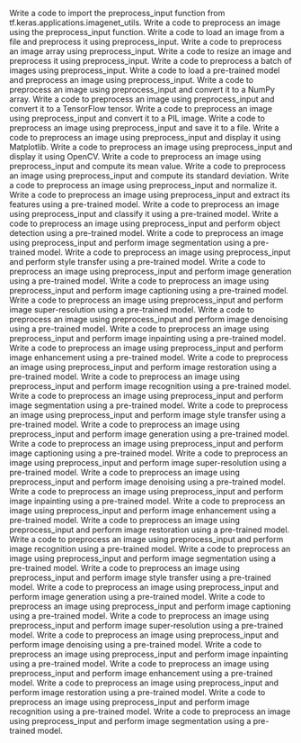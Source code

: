 Write a code to import the preprocess_input function from tf.keras.applications.imagenet_utils.
Write a code to preprocess an image using the preprocess_input function.
Write a code to load an image from a file and preprocess it using preprocess_input.
Write a code to preprocess an image array using preprocess_input.
Write a code to resize an image and preprocess it using preprocess_input.
Write a code to preprocess a batch of images using preprocess_input.
Write a code to load a pre-trained model and preprocess an image using preprocess_input.
Write a code to preprocess an image using preprocess_input and convert it to a NumPy array.
Write a code to preprocess an image using preprocess_input and convert it to a TensorFlow tensor.
Write a code to preprocess an image using preprocess_input and convert it to a PIL image.
Write a code to preprocess an image using preprocess_input and save it to a file.
Write a code to preprocess an image using preprocess_input and display it using Matplotlib.
Write a code to preprocess an image using preprocess_input and display it using OpenCV.
Write a code to preprocess an image using preprocess_input and compute its mean value.
Write a code to preprocess an image using preprocess_input and compute its standard deviation.
Write a code to preprocess an image using preprocess_input and normalize it.
Write a code to preprocess an image using preprocess_input and extract its features using a pre-trained model.
Write a code to preprocess an image using preprocess_input and classify it using a pre-trained model.
Write a code to preprocess an image using preprocess_input and perform object detection using a pre-trained model.
Write a code to preprocess an image using preprocess_input and perform image segmentation using a pre-trained model.
Write a code to preprocess an image using preprocess_input and perform style transfer using a pre-trained model.
Write a code to preprocess an image using preprocess_input and perform image generation using a pre-trained model.
Write a code to preprocess an image using preprocess_input and perform image captioning using a pre-trained model.
Write a code to preprocess an image using preprocess_input and perform image super-resolution using a pre-trained model.
Write a code to preprocess an image using preprocess_input and perform image denoising using a pre-trained model.
Write a code to preprocess an image using preprocess_input and perform image inpainting using a pre-trained model.
Write a code to preprocess an image using preprocess_input and perform image enhancement using a pre-trained model.
Write a code to preprocess an image using preprocess_input and perform image restoration using a pre-trained model.
Write a code to preprocess an image using preprocess_input and perform image recognition using a pre-trained model.
Write a code to preprocess an image using preprocess_input and perform image segmentation using a pre-trained model.
Write a code to preprocess an image using preprocess_input and perform image style transfer using a pre-trained model.
Write a code to preprocess an image using preprocess_input and perform image generation using a pre-trained model.
Write a code to preprocess an image using preprocess_input and perform image captioning using a pre-trained model.
Write a code to preprocess an image using preprocess_input and perform image super-resolution using a pre-trained model.
Write a code to preprocess an image using preprocess_input and perform image denoising using a pre-trained model.
Write a code to preprocess an image using preprocess_input and perform image inpainting using a pre-trained model.
Write a code to preprocess an image using preprocess_input and perform image enhancement using a pre-trained model.
Write a code to preprocess an image using preprocess_input and perform image restoration using a pre-trained model.
Write a code to preprocess an image using preprocess_input and perform image recognition using a pre-trained model.
Write a code to preprocess an image using preprocess_input and perform image segmentation using a pre-trained model.
Write a code to preprocess an image using preprocess_input and perform image style transfer using a pre-trained model.
Write a code to preprocess an image using preprocess_input and perform image generation using a pre-trained model.
Write a code to preprocess an image using preprocess_input and perform image captioning using a pre-trained model.
Write a code to preprocess an image using preprocess_input and perform image super-resolution using a pre-trained model.
Write a code to preprocess an image using preprocess_input and perform image denoising using a pre-trained model.
Write a code to preprocess an image using preprocess_input and perform image inpainting using a pre-trained model.
Write a code to preprocess an image using preprocess_input and perform image enhancement using a pre-trained model.
Write a code to preprocess an image using preprocess_input and perform image restoration using a pre-trained model.
Write a code to preprocess an image using preprocess_input and perform image recognition using a pre-trained model.
Write a code to preprocess an image using preprocess_input and perform image segmentation using a pre-trained model.